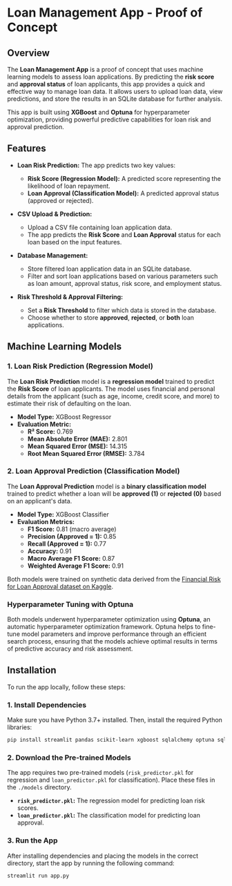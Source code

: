 # Loan Management App - Proof of Concept

## Overview

The **Loan Management App** is a proof of concept that uses machine learning models to assess loan applications. By predicting the **risk score** and **approval status** of loan applicants, this app provides a quick and effective way to manage loan data. It allows users to upload loan data, view predictions, and store the results in an SQLite database for further analysis.

This app is built using **XGBoost** and **Optuna** for hyperparameter optimization, providing powerful predictive capabilities for loan risk and approval prediction.

## Features

- **Loan Risk Prediction:** The app predicts two key values:
  - **Risk Score (Regression Model):** A predicted score representing the likelihood of loan repayment.
  - **Loan Approval (Classification Model):** A predicted approval status (approved or rejected).

- **CSV Upload & Prediction:**
  - Upload a CSV file containing loan application data.
  - The app predicts the **Risk Score** and **Loan Approval** status for each loan based on the input features.

- **Database Management:** 
  - Store filtered loan application data in an SQLite database.
  - Filter and sort loan applications based on various parameters such as loan amount, approval status, risk score, and employment status.

- **Risk Threshold & Approval Filtering:**
  - Set a **Risk Threshold** to filter which data is stored in the database.
  - Choose whether to store **approved**, **rejected**, or **both** loan applications.

## Machine Learning Models

### 1. **Loan Risk Prediction (Regression Model)**
The **Loan Risk Prediction** model is a **regression model** trained to predict the **Risk Score** of loan applicants. The model uses financial and personal details from the applicant (such as age, income, credit score, and more) to estimate their risk of defaulting on the loan.

- **Model Type:** XGBoost Regressor
- **Evaluation Metric:**
  - **R² Score:** 0.769
  - **Mean Absolute Error (MAE):** 2.801
  - **Mean Squared Error (MSE):** 14.315
  - **Root Mean Squared Error (RMSE):** 3.784

### 2. **Loan Approval Prediction (Classification Model)**
The **Loan Approval Prediction** model is a **binary classification model** trained to predict whether a loan will be **approved (1)** or **rejected (0)** based on an applicant's data.

- **Model Type:** XGBoost Classifier
- **Evaluation Metrics:**
  - **F1 Score:** 0.81 (macro average)
  - **Precision (Approved = 1):** 0.85
  - **Recall (Approved = 1):** 0.77
  - **Accuracy:** 0.91
  - **Macro Average F1 Score:** 0.87
  - **Weighted Average F1 Score:** 0.91

Both models were trained on synthetic data derived from the [Financial Risk for Loan Approval dataset on Kaggle](https://www.kaggle.com/datasets/lorenzozoppelletto/financial-risk-for-loan-approval).

### Hyperparameter Tuning with Optuna
Both models underwent hyperparameter optimization using **Optuna**, an automatic hyperparameter optimization framework. Optuna helps to fine-tune model parameters and improve performance through an efficient search process, ensuring that the models achieve optimal results in terms of predictive accuracy and risk assessment.

## Installation

To run the app locally, follow these steps:

### 1. Install Dependencies

Make sure you have Python 3.7+ installed. Then, install the required Python libraries:

```bash
pip install streamlit pandas scikit-learn xgboost sqlalchemy optuna sqlite3
```

### 2. Download the Pre-trained Models

The app requires two pre-trained models (`risk_predictor.pkl` for regression and `loan_predictor.pkl` for classification). Place these files in the `./models` directory.

- **`risk_predictor.pkl`:** The regression model for predicting loan risk scores.
- **`loan_predictor.pkl`:** The classification model for predicting loan approval.

### 3. Run the App

After installing dependencies and placing the models in the correct directory, start the app by running the following command:

```bash
streamlit run app.py
```
